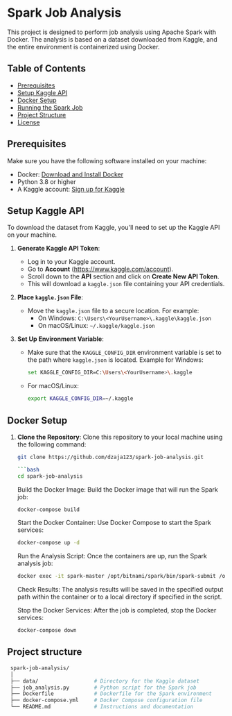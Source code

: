 # Spark Job Analysis

This project is designed to perform job analysis using Apache Spark with Docker. The analysis is based on a dataset downloaded from Kaggle, and the entire environment is containerized using Docker.

## Table of Contents
- [Prerequisites](#prerequisites)
- [Setup Kaggle API](#setup-kaggle-api)
- [Docker Setup](#docker-setup)
- [Running the Spark Job](#running-the-spark-job)
- [Project Structure](#project-structure)
- [License](#license)

## Prerequisites
Make sure you have the following software installed on your machine:
- Docker: [Download and Install Docker](https://docs.docker.com/get-docker/)
- Python 3.8 or higher
- A Kaggle account: [Sign up for Kaggle](https://www.kaggle.com/)

## Setup Kaggle API
To download the dataset from Kaggle, you'll need to set up the Kaggle API on your machine.

1. **Generate Kaggle API Token**:
   - Log in to your Kaggle account.
   - Go to **Account** (https://www.kaggle.com/account).
   - Scroll down to the **API** section and click on **Create New API Token**.
   - This will download a `kaggle.json` file containing your API credentials.

2. **Place `kaggle.json` File**:
   - Move the `kaggle.json` file to a secure location. For example:
     - On Windows: `C:\Users\<YourUsername>\.kaggle\kaggle.json`
     - On macOS/Linux: `~/.kaggle/kaggle.json`

3. **Set Up Environment Variable**:
   - Make sure that the `KAGGLE_CONFIG_DIR` environment variable is set to the path where `kaggle.json` is located. Example for Windows:
     ```bash
     set KAGGLE_CONFIG_DIR=C:\Users\<YourUsername>\.kaggle
     ```

   - For macOS/Linux:
     ```bash
     export KAGGLE_CONFIG_DIR=~/.kaggle
     ```

## Docker Setup

1. **Clone the Repository**:
   Clone this repository to your local machine using the following command:
   ```bash
   git clone https://github.com/dzaja123/spark-job-analysis.git
   
   ```bash
   cd spark-job-analysis
   ```

   Build the Docker Image: Build the Docker image that will run the Spark job:
   ```bash
   docker-compose build
   ```

   Start the Docker Container: Use Docker Compose to start the Spark services:
   ```bash
   docker-compose up -d
   ```

   Run the Analysis Script: Once the containers are up, run the Spark analysis job:
   ```bash
   docker exec -it spark-master /opt/bitnami/spark/bin/spark-submit /opt/bitnami/spark/spark_app/job_analysis.py
   ```
   Check Results: The analysis results will be saved in the specified output path within the container or to a local directory if specified in the script.

   Stop the Docker Services: After the job is completed, stop the Docker services:
   ```bash
   docker-compose down
   ```

## Project structure
   ```bash
    spark-job-analysis/
    │
    ├── data/                  # Directory for the Kaggle dataset
    ├── job_analysis.py        # Python script for the Spark job
    ├── Dockerfile             # Dockerfile for the Spark environment
    ├── docker-compose.yml     # Docker Compose configuration file
    └── README.md              # Instructions and documentation
   ```
